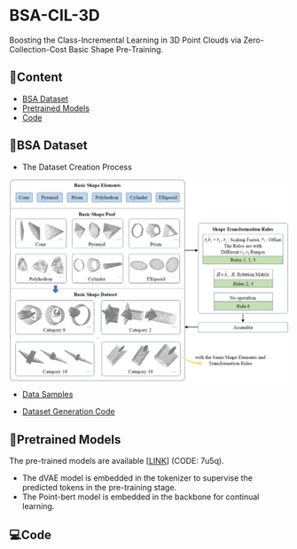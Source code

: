 # BSA-CIL-3D
Boosting the Class-Incremental Learning in 3D Point Clouds via Zero-Collection-Cost Basic Shape Pre-Training.

## 📖Content
- [BSA Dataset](#BSA-Dataset)
- [Pretrained Models](#Pretraining-Models)
- [Code](#Code)

## 🎨BSA Dataset
- The Dataset Creation Process
<p align="center"><img align="center" width="920" src="./BSA_Dataset.png"/></p>

- [Data Samples](./BSA_Dataset)

- [Dataset Generation Code](./BSA_Generation.py)
  
## 🌈Pretrained Models
The pre-trained models are available [[LINK](https://www.alipan.com/s/Jr3T2QMi6Cf)] (CODE: 7u5q).
- The dVAE model is embedded in the tokenizer to supervise the predicted tokens in the pre-training stage.
- The Point-bert model is embedded in the backbone for continual learning.

## 💻Code
